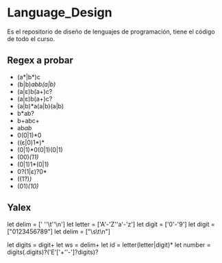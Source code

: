 # Language_Design
Es el repositorio de diseño de lenguajes de programación, tiene el código de todo el curso.

## Regex a probar
- (a*|b*)c
- (b|b)*abb(a|b)*
- (a|ε)b(a+)c?
- (a|ε)b(a+)c?
- (a|b)*a(a|b)(a|b)
- b*ab?
- b+abc+
- ab*ab*
- 0(0|1)*0
- ((ε|0)1*)*
- (0|1)*0(0|1)(0|1)
- (00)*(11)*
- (0|1)1*(0|1)
- 0?(1|ε)?0*
- ((1?)*)*
- (01)*(10)*

## Yalex
let delim = [' ''\t''\n']
let letter = ['A'-'Z''a'-'z']
let digit = ['0'-'9']
let digit = ["0123456789"]
let delim = ["\s\t\n"]

let digits = digit+
let ws = delim+
let id = letter(letter|digit)*
let number = digits(.digits)?('E'['+''-']?digits)?